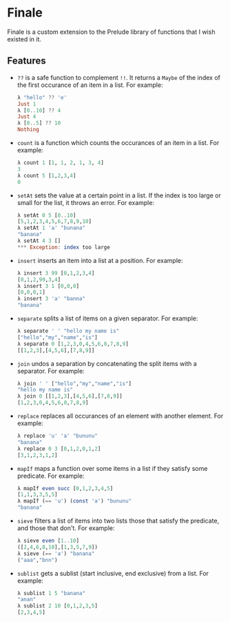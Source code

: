 # Finale

Finale is a custom extension to the Prelude library of functions that I wish
existed in it.

## Features

- `??` is a safe function to complement `!!`. It returns a `Maybe` of the index
  of the first occurance of an item in a list.
  For example:
  ```Haskell
  λ "hello" ?? 'e'
  Just 1
  λ [0..10] ?? 4
  Just 4
  λ [0..5] ?? 10
  Nothing
  ```

- `count` is a function which counts the occurances of an item in a list. For
  example:
  ```Haskell
  λ count 1 [1, 1, 2, 1, 3, 4]
  3
  λ count 5 [1,2,3,4]
  0
  ```

- `setAt` sets the value at a certain point in a list. If the index is too large
  or small for the list, it throws an error. For example:
  ```Haskell
  λ setAt 0 5 [0..10]
  [5,1,2,3,4,5,6,7,8,9,10]
  λ setAt 1 'a' "bunana"
  "banana"
  λ setAt 4 3 []
  *** Exception: index too large
  ```

- `insert` inserts an item into a list at a position. For example:
  ```Haskell
  λ insert 3 99 [0,1,2,3,4]
  [0,1,2,99,3,4]
  λ insert 3 1 [0,0,0]
  [0,0,0,1]
  λ insert 3 'a' "banna"
  "banana"
  ```

- `separate` splits a list of items on a given separator. For example:
  ```Haskell
  λ separate ' ' "hello my name is"
  ["hello","my","name","is"]
  λ separate 0 [1,2,3,0,4,5,6,0,7,8,9]
  [[1,2,3],[4,5,6],[7,8,9]]
  ```

- `join` undos a separation by concatenating the split items with a separator.
  For example:
  ```Haskell
  λ join ' ' ["hello","my","name","is"]
  "hello my name is"
  λ join 0 [[1,2,3],[4,5,6],[7,8,9]]
  [1,2,3,0,4,5,6,0,7,8,9]
  ```

- `replace` replaces all occurances of an element with another element. For
  example:
  ```Haskell
  λ replace 'u' 'a' "bununu"
  "banana"
  λ replace 0 3 [0,1,2,0,1,2]
  [3,1,2,3,1,2]
  ```

- `mapIf` maps a function over some items in a list if they satisfy some
  predicate. For example:
  ```Haskell
  λ mapIf even succ [0,1,2,3,4,5]
  [1,1,3,3,5,5]
  λ mapIf (== 'u') (const 'a') "bununu"
  "banana"
  ```

- `sieve` filters a list of items into two lists those that satisfy the
  predicate, and those that don't. For example:
  ```Haskell
  λ sieve even [1..10]
  ([2,4,6,8,10],[1,3,5,7,9])
  λ sieve (== 'a') "banana"
  ("aaa","bnn")
  ```

- `sublist` gets a sublist (start inclusive, end exclusive) from a list. For
  example:
  ```Haskell
  λ sublist 1 5 "banana"
  "anan"
  λ sublist 2 10 [0,1,2,3,5]
  [2,3,4,5]
  ```
